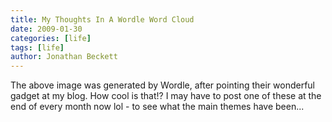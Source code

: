 ```yaml
---
title: My Thoughts In A Wordle Word Cloud
date: 2009-01-30
categories: [life]
tags: [life]
author: Jonathan Beckett
---
```


The above image was generated by Wordle, after pointing their wonderful gadget at my blog. How cool is that!? I may have to post one of these at the end of every month now lol - to see what the main themes have been...